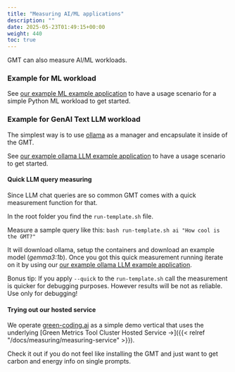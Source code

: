 ```yaml
---
title: "Measuring AI/ML applications"
description: ""
date: 2025-05-23T01:49:15+00:00
weight: 440
toc: true
---
```


GMT can also measure AI/ML workloads.

### Example for ML workload

See [our example ML example application](https://github.com/green-coding-solutions/example-applications/tree/main/ml-model) to have a usage scenario for a simple Python ML workload to get started.

### Example for GenAI Text LLM workload

The simplest way is to use [ollama](https://ollama.com) as a manager and encapsulate it inside of the GMT.

See [our example ollama LLM example application](https://github.com/green-coding-solutions/example-applications/tree/main/ai-model) to have a usage scenario to get started.

#### Quick LLM query measuring

Since LLM chat queries are so common GMT comes with a quick measurement function for that.

In the root folder you find the `run-template.sh` file.

Measure a sample query like this: `bash run-template.sh ai "How cool is the GMT?"`

It will download ollama, setup the containers and download an example model (*gemma3:1b*). Once you got this quick measurement running iterate on it by using our [our example ollama LLM example application](https://github.com/green-coding-solutions/example-applications/tree/main/ai-model).

Bonus tip: If you apply `--quick` to the `run-template.sh` call the measurement is quicker for debugging purposes. However results will be not as reliable. Use only for debugging!

#### Trying out our hosted service

We operate [green-coding.ai](https://green-coding.ai) as a simple demo vertical that uses the underlying [Green Metrics Tool Cluster Hosted Service →]({{< relref "/docs/measuring/measuring-service" >}}).

Check it out if you do not feel like installing the GMT and just want to get carbon and energy info on single prompts.
